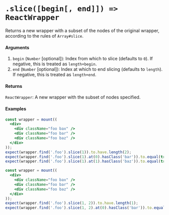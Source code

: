 # `.slice([begin[, end]]) => ReactWrapper`

Returns a new wrapper with a subset of the nodes of the original wrapper, according to the rules of `Array#slice`.


#### Arguments

1. `begin` (`Number` [optional]): Index from which to slice (defaults to `0`). If negative, this is treated as `length+begin`.
1. `end` (`Number` [optional]): Index at which to end slicing (defaults to `length`). If negative, this is treated as `length+end`.



#### Returns

`ReactWrapper`: A new wrapper with the subset of nodes specified.



#### Examples

```jsx
const wrapper = mount((
  <div>
    <div className="foo bax" />
    <div className="foo bar" />
    <div className="foo baz" />
  </div>
));
expect(wrapper.find('.foo').slice(1)).to.have.length(2);
expect(wrapper.find('.foo').slice(1).at(0).hasClass('bar')).to.equal(true);
expect(wrapper.find('.foo').slice(1).at(1).hasClass('baz')).to.equal(true);
```

```jsx
const wrapper = mount((
  <div>
    <div className="foo bax" />
    <div className="foo bar" />
    <div className="foo baz" />
  </div>
));
expect(wrapper.find('.foo').slice(1, 2)).to.have.length(1);
expect(wrapper.find('.foo').slice(1, 2).at(0).hasClass('bar')).to.equal(true);
```
